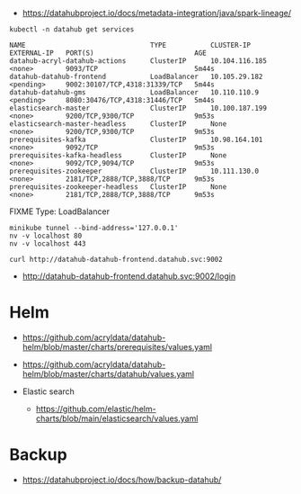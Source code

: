    * https://datahubproject.io/docs/metadata-integration/java/spark-lineage/

```shell
kubectl -n datahub get services
```
```text
NAME                               TYPE           CLUSTER-IP       EXTERNAL-IP   PORT(S)                         AGE
datahub-acryl-datahub-actions      ClusterIP      10.104.116.185   <none>        9093/TCP                        5m44s
datahub-datahub-frontend           LoadBalancer   10.105.29.182    <pending>     9002:30107/TCP,4318:31339/TCP   5m44s
datahub-datahub-gms                LoadBalancer   10.110.110.9     <pending>     8080:30476/TCP,4318:31446/TCP   5m44s
elasticsearch-master               ClusterIP      10.100.187.199   <none>        9200/TCP,9300/TCP               9m53s
elasticsearch-master-headless      ClusterIP      None             <none>        9200/TCP,9300/TCP               9m53s
prerequisites-kafka                ClusterIP      10.98.164.101    <none>        9092/TCP                        9m53s
prerequisites-kafka-headless       ClusterIP      None             <none>        9092/TCP,9094/TCP               9m53s
prerequisites-zookeeper            ClusterIP      10.111.130.0     <none>        2181/TCP,2888/TCP,3888/TCP      9m53s
prerequisites-zookeeper-headless   ClusterIP      None             <none>        2181/TCP,2888/TCP,3888/TCP      9m53s
```
FIXME Type: LoadBalancer

```shell
minikube tunnel --bind-address='127.0.0.1'
nv -v localhost 80
nv -v localhost 443
```

```shell
curl http://datahub-datahub-frontend.datahub.svc:9002
```

  * http://datahub-datahub-frontend.datahub.svc:9002/login


# Helm
   * https://github.com/acryldata/datahub-helm/blob/master/charts/prerequisites/values.yaml
   * https://github.com/acryldata/datahub-helm/blob/master/charts/datahub/values.yaml

   * Elastic search
      * https://github.com/elastic/helm-charts/blob/main/elasticsearch/values.yaml

# Backup
   * https://datahubproject.io/docs/how/backup-datahub/